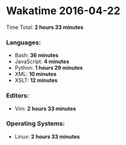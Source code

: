 # Wakatime 2016-04-22

Time Total: **2 hours 33 minutes**

### Languages:
- Bash: **36 minutes** 
- JavaScript: **4 minutes** 
- Python: **1 hours 29 minutes** 
- XML: **10 minutes** 
- XSLT: **12 minutes** 

### Editors:
- Vim: **2 hours 33 minutes** 

### Operating Systems:
- Linux: **2 hours 33 minutes** 

